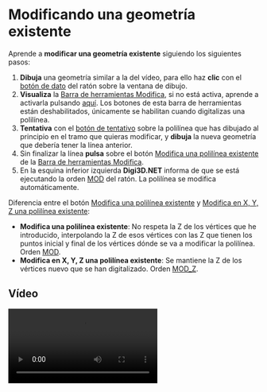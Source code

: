 # Modificando una geometría existente

Aprende a **modificar una geometría existente** siguiendo los siguientes pasos:

1. **Dibuja** una geometría similar a la del vídeo, para ello haz **clic** con el [botón de dato](modificando-geometria-existente.md) del ratón sobre la ventana de dibujo.
2. **Visualiza** la [Barra de herramientas Modifica](/digi3d-net/primeros-pasos/comenzando-a-utilizar-digi3d.net/comenzando-con-la-ventana-de-dibujo/BarraDeHerramientasModifica.html), si no está activa, aprende a activarla pulsando [aquí](https://github.com/digi21/docs/tree/7fc627c885c16fb88afc7cc05a6df2a2f4a54563/digi3d-net/primeros-pasos/comenzando-a-utilizar-digi3d.net/comenzando-con-la-ventana-de-dibujo/PresentacionDeBarrasHerramientasBasicas.md). Los botones de esta barra de herramientas están deshabilitados, únicamente se habilitan cuando digitalizas una polilínea.
3. **Tentativa** con el [botón de tentativo](modificando-geometria-existente.md) sobre la polilínea que has dibujado al principio en el tramo que quieras modificar, y **dibuja** la nueva geometría que debería tener la línea anterior.
4. Sin finalizar la línea **pulsa** sobre el botón [Modifica una polilínea existente](/digi3d-net/primeros-pasos/comenzando-a-utilizar-digi3d.net/comenzando-con-la-ventana-de-dibujo/MOD.html) de la [Barra de herramientas Modifica](https://github.com/digi21/docs/tree/7fc627c885c16fb88afc7cc05a6df2a2f4a54563/digi3d-net/primeros-pasos/comenzando-a-utilizar-digi3d.net/comenzando-con-la-ventana-de-dibujo/BarraDeHerramientasModifica.md).
5. En la esquina inferior izquierda **Digi3D.NET** informa de que se está ejecutando la orden [MOD](/digi3d-net/referencia/ventana-de-dibujo/ordenes/m/mod.md) del ratón. La polilínea se modifica automáticamente.

Diferencia entre el botón [Modifica una polilínea existente](/digi3d-net/primeros-pasos/comenzando-a-utilizar-digi3d.net/comenzando-con-la-ventana-de-dibujo/MOD.html) y [Modifica en X, Y, Z una polilínea existente](https://github.com/digi21/docs/tree/7fc627c885c16fb88afc7cc05a6df2a2f4a54563/digi3d-net/primeros-pasos/comenzando-a-utilizar-digi3d.net/comenzando-con-la-ventana-de-dibujo/MOD_Z.md):

* **Modifica una polilínea existente**: No respeta la Z de los vértices que he introducido, interpolando la Z de esos vértices con las Z que tienen los puntos inicial y final de los vértices dónde se va a modificar la polilínea. Orden [MOD](/digi3d-net/referencia/ventana-de-dibujo/ordenes/m/mod.md).
* **Modifica en X, Y, Z una polilínea existente**: Se mantiene la Z de los vértices nuevo que se han digitalizado. Orden [MOD\_Z](/digi3d-net/referencia/ventana-de-dibujo/ordenes/m/mod-z.md).

## Vídeo

<video controls><source src="https://digi21.blob.core.windows.net/videos-ayuda/Modificando%20una%20polilinea%20existente.mp4" caption="" type="video/mp4"></video>

